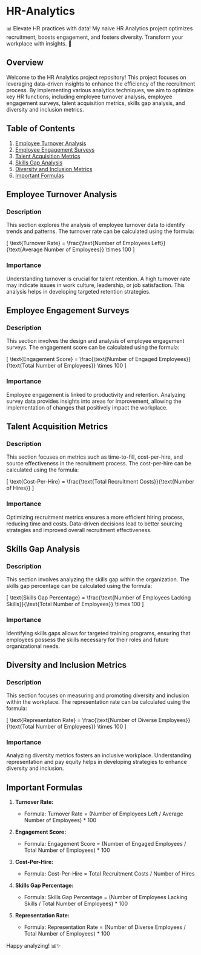 # HR-Analytics
📊 Elevate HR practices with data! My naive HR Analytics project optimizes recruitment, boosts engagement, and fosters diversity. Transform your workplace with insights. 🚀

## Overview

Welcome to the HR Analytics project repository! This project focuses on leveraging data-driven insights to enhance the efficiency of the recruitment process. By implementing various analytics techniques, we aim to optimize key HR functions, including employee turnover analysis, employee engagement surveys, talent acquisition metrics, skills gap analysis, and diversity and inclusion metrics.

## Table of Contents

1. [Employee Turnover Analysis](#employee-turnover-analysis)
2. [Employee Engagement Surveys](#employee-engagement-surveys)
3. [Talent Acquisition Metrics](#talent-acquisition-metrics)
4. [Skills Gap Analysis](#skills-gap-analysis)
5. [Diversity and Inclusion Metrics](#diversity-and-inclusion-metrics)
6. [Important Formulas](#important-formulas)

## Employee Turnover Analysis

### Description

This section explores the analysis of employee turnover data to identify trends and patterns. The turnover rate can be calculated using the formula:

\[ \text{Turnover Rate} = \frac{\text{Number of Employees Left}}{\text{Average Number of Employees}} \times 100 \]

### Importance

Understanding turnover is crucial for talent retention. A high turnover rate may indicate issues in work culture, leadership, or job satisfaction. This analysis helps in developing targeted retention strategies.

## Employee Engagement Surveys

### Description

This section involves the design and analysis of employee engagement surveys. The engagement score can be calculated using the formula:

\[ \text{Engagement Score} = \frac{\text{Number of Engaged Employees}}{\text{Total Number of Employees}} \times 100 \]

### Importance

Employee engagement is linked to productivity and retention. Analyzing survey data provides insights into areas for improvement, allowing the implementation of changes that positively impact the workplace.

## Talent Acquisition Metrics

### Description

This section focuses on metrics such as time-to-fill, cost-per-hire, and source effectiveness in the recruitment process. The cost-per-hire can be calculated using the formula:

\[ \text{Cost-Per-Hire} = \frac{\text{Total Recruitment Costs}}{\text{Number of Hires}} \]

### Importance

Optimizing recruitment metrics ensures a more efficient hiring process, reducing time and costs. Data-driven decisions lead to better sourcing strategies and improved overall recruitment effectiveness.

## Skills Gap Analysis

### Description

This section involves analyzing the skills gap within the organization. The skills gap percentage can be calculated using the formula:

\[ \text{Skills Gap Percentage} = \frac{\text{Number of Employees Lacking Skills}}{\text{Total Number of Employees}} \times 100 \]

### Importance

Identifying skills gaps allows for targeted training programs, ensuring that employees possess the skills necessary for their roles and future organizational needs.

## Diversity and Inclusion Metrics

### Description

This section focuses on measuring and promoting diversity and inclusion within the workplace. The representation rate can be calculated using the formula:

\[ \text{Representation Rate} = \frac{\text{Number of Diverse Employees}}{\text{Total Number of Employees}} \times 100 \]

### Importance

Analyzing diversity metrics fosters an inclusive workplace. Understanding representation and pay equity helps in developing strategies to enhance diversity and inclusion.

## Important Formulas

1. **Turnover Rate:**
   - Formula: Turnover Rate = (Number of Employees Left / Average Number of Employees) * 100

2. **Engagement Score:**
   - Formula: Engagement Score = (Number of Engaged Employees / Total Number of Employees) * 100

3. **Cost-Per-Hire:**
   - Formula: Cost-Per-Hire = Total Recruitment Costs / Number of Hires

4. **Skills Gap Percentage:**
   - Formula: Skills Gap Percentage = (Number of Employees Lacking Skills / Total Number of Employees) * 100

5. **Representation Rate:**
   - Formula: Representation Rate = (Number of Diverse Employees / Total Number of Employees) * 100


Happy analyzing! 📊✨
```
